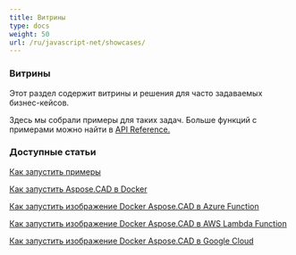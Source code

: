 ```yaml
---
title: Витрины
type: docs
weight: 50
url: /ru/javascript-net/showcases/
---
```


### **Витрины**
Этот раздел содержит витрины и решения для часто задаваемых бизнес-кейсов.

Здесь мы собрали примеры для таких задач. Больше функций с примерами можно найти в [API Reference.](https://apireference.aspose.com/cad/net)
### **Доступные статьи**

[Как запустить примеры](/ru/cad/net/how-to-run-the-examples/)

[Как запустить Aspose.CAD в Docker](/ru/cad/net/how-to-run-aspose-cad-in-docker/)

[Как запустить изображение Docker Aspose.CAD в Azure Function](/ru/cad/net/how-to-run-aspose-cad-docker-image-in-azure-function/) 

[Как запустить изображение Docker Aspose.CAD в AWS Lambda Function](/ru/cad/net/how-to-run-aspose-cad-docker-image-in-aws-lambda-function/)

[Как запустить изображение Docker Aspose.CAD в Google Cloud](/ru/cad/net/how-to-run-aspose-cad-docker-image-in-google-cloud/)
